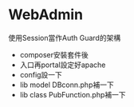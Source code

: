 # WebAdmin
使用Session當作Auth Guard的架構  

 - composer安裝套件後 
 - 入口再portal設定好apache 
 - config設一下 
 - lib model DBconn.php補一下
 - lib class PubFunction.php補一下
